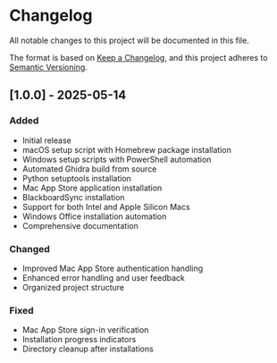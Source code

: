 # Changelog
All notable changes to this project will be documented in this file.

The format is based on [Keep a Changelog](https://keepachangelog.com/en/1.0.0/),
and this project adheres to [Semantic Versioning](https://semver.org/spec/v2.0.0.html).

## [1.0.0] - 2025-05-14
### Added
- Initial release
- macOS setup script with Homebrew package installation
- Windows setup scripts with PowerShell automation
- Automated Ghidra build from source
- Python setuptools installation
- Mac App Store application installation
- BlackboardSync installation
- Support for both Intel and Apple Silicon Macs
- Windows Office installation automation
- Comprehensive documentation

### Changed
- Improved Mac App Store authentication handling
- Enhanced error handling and user feedback
- Organized project structure

### Fixed
- Mac App Store sign-in verification
- Installation progress indicators
- Directory cleanup after installations
